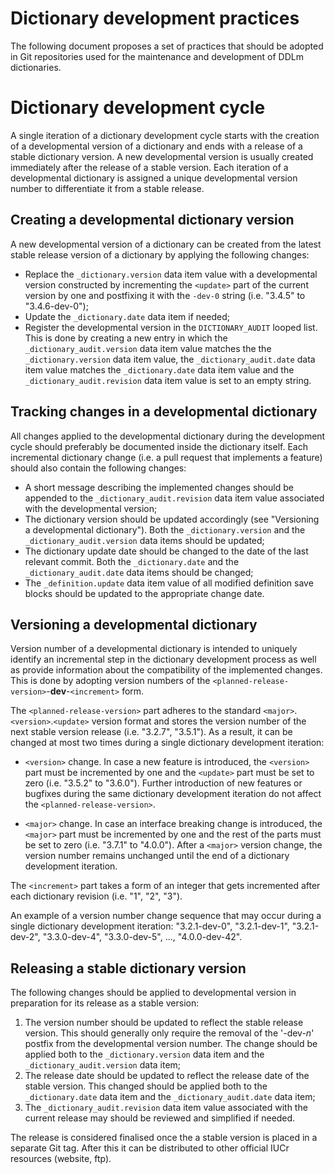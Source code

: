 # Dictionary development practices

The following document proposes a set of practices that should be adopted in Git repositories used for the maintenance and development of DDLm dictionaries.

# Dictionary development cycle

A single iteration of a dictionary development cycle starts with the creation of a developmental version of a dictionary and ends with a release of a stable dictionary version. A new developmental version is usually created immediately after the release of a stable version. Each iteration of a developmental dictionary is assigned a unique developmental version number to differentiate it from a stable release.  

## Creating a developmental dictionary version

A new developmental version of a dictionary can be created from the latest stable release version of a dictionary by applying the following changes:

* Replace the `_dictionary.version` data item value with a developmental version constructed by incrementing the `<update>` part of the current version by one and postfixing it with the `-dev-0` string (i.e. "3.4.5" to "3.4.6-dev-0");
* Update the `_dictionary.date` data item if needed;
* Register the developmental version in the `DICTIONARY_AUDIT` looped list. This is done by creating a new entry in which the `_dictionary_audit.version` data item value matches the the `_dictionary.version` data item value, the `_dictionary_audit.date` data item value matches the `_dictionary.date` data item value and the `_dictionary_audit.revision` data item value is set to an empty string.

## Tracking changes in a developmental dictionary

All changes applied to the developmental dictionary during the development cycle should preferably be documented inside the dictionary itself. Each incremental dictionary change (i.e. a pull request that implements a feature) should also contain the following changes:

* A short message describing the implemented changes should be appended to the `_dictionary_audit.revision` data item value associated with the developmental version;
* The dictionary version should be updated accordingly (see "Versioning a developmental dictionary"). Both the `_dictionary.version` and the `_dictionary_audit.version` data items should be updated;
* The dictionary update date should be changed to the date of the last relevant commit. Both the `_dictionary.date` and the `_dictionary_audit.date` data items should be changed;
* The `_definition.update` data item value of all modified definition save blocks should be updated to the appropriate change date.

## Versioning a developmental dictionary
Version number of a developmental dictionary is intended to uniquely identify an incremental step in the dictionary development process as well as provide information about the compatibility of the implemented changes. This is done by adopting version numbers of the `<planned-release-version>`-**dev**-`<increment>` form.

The `<planned-release-version>` part adheres to the standard `<major>`.`<version>`.`<update>` version format and stores the version number of the next stable version release (i.e. "3.2.7", "3.5.1"). As a result, it can be changed at most two times during a single dictionary development iteration:

* `<version>` change. In case a new feature is introduced, the `<version>` part must be incremented by one and the `<update>` part must be set to zero (i.e. "3.5.2" to "3.6.0"). Further introduction of new features or bugfixes during the same dictionary development iteration do not affect the `<planned-release-version>`.

* `<major>` change. In case an interface breaking change is introduced, the `<major>` part must be incremented by one and the rest of the parts must be set to zero (i.e. "3.7.1" to "4.0.0"). After a `<major>` version change, the version number remains unchanged until the end of a dictionary development iteration.

The `<increment>` part takes a form of an integer that gets incremented after each dictionary revision (i.e. "1", "2", "3"). 

An example of a version number change sequence that may occur during a single dictionary development iteration: "3.2.1-dev-0", "3.2.1-dev-1", "3.2.1-dev-2", "3.3.0-dev-4", "3.3.0-dev-5", ..., "4.0.0-dev-42".

## Releasing a stable dictionary version

The following changes should be applied to developmental version in preparation for its release as a stable version:

1. The version number should be updated to reflect the stable release version. This should generally only require the removal of the '-dev-*n*' postfix from the developmental version number. The change should be applied both to the `_dictionary.version` data item and the `_dictionary_audit.version` data item;
2. The release date should be updated to reflect the release date of the stable version. This changed should be applied both to the `_dictionary.date` data item and the `_dictionary_audit.date` data item;
3. The `_dictionary_audit.revision` data item value associated with the current release may should be reviewed and simplified if needed.

The release is considered finalised once the a stable version is placed in a separate Git tag. After this it can be distributed to other official IUCr resources (website, ftp).

